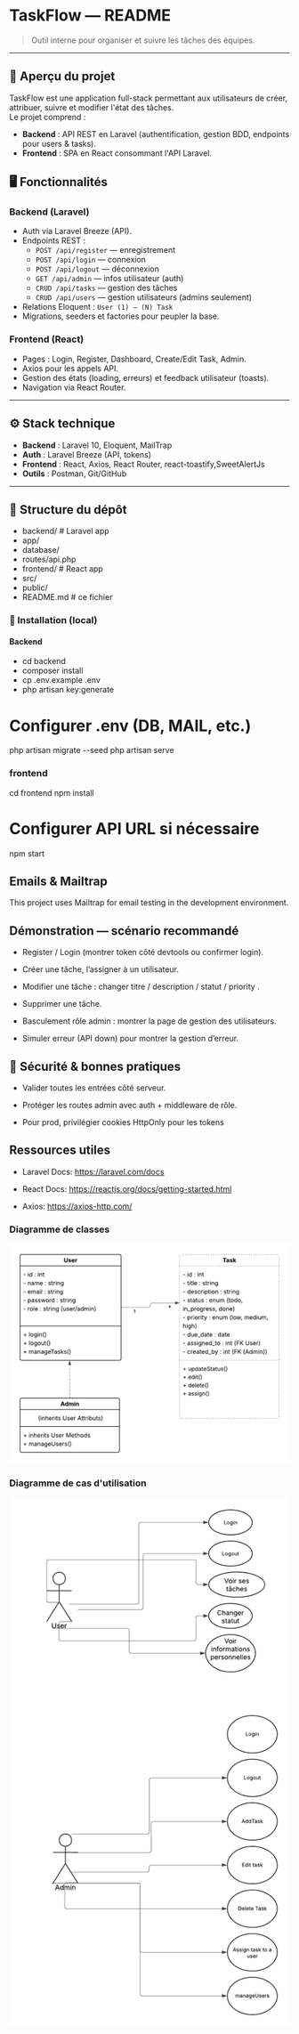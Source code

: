 # TaskFlow — README

> Outil interne pour organiser et suivre les tâches des équipes.

---

## 📌 Aperçu du projet

TaskFlow est une application full-stack permettant aux utilisateurs de créer, attribuer, suivre et modifier l'état des tâches.  
Le projet comprend :

- **Backend** : API REST en Laravel (authentification, gestion BDD, endpoints pour users & tasks).
- **Frontend** : SPA en React consommant l'API Laravel.

## 🖥️ Fonctionnalités

### Backend (Laravel)

- Auth via Laravel Breeze (API).
- Endpoints REST :
  - `POST /api/register` — enregistrement
  - `POST /api/login` — connexion
  - `POST /api/logout` — déconnexion
  - `GET /api/admin` — infos utilisateur (auth)
  - `CRUD /api/tasks` — gestion des tâches
  - `CRUD /api/users` — gestion utilisateurs (admins seulement)
- Relations Eloquent : `User (1) — (N) Task`
- Migrations, seeders et factories pour peupler la base.

### Frontend (React)

- Pages : Login, Register, Dashboard, Create/Edit Task, Admin.
- Axios pour les appels API.
- Gestion des états (loading, erreurs) et feedback utilisateur (toasts).
- Navigation via React Router.

---

## ⚙️ Stack technique

- **Backend** : Laravel 10, Eloquent, MailTrap
- **Auth** : Laravel Breeze (API, tokens)
- **Frontend** : React, Axios, React Router, react-toastify,SweetAlertJs
- **Outils** : Postman, Git/GitHub

---

## 📁 Structure du dépôt

- backend/ # Laravel app
- app/
- database/
- routes/api.php
- frontend/ # React app
- src/
- public/
- README.md # ce fichier

### 🚀 Installation (local)

#### Backend

- cd backend
- composer install
- cp .env.example .env
- php artisan key:generate

# Configurer .env (DB, MAIL, etc.)

php artisan migrate --seed
php artisan serve

### frontend

cd frontend
npm install

# Configurer API URL si nécessaire

npm start

## Emails & Mailtrap

This project uses Mailtrap for email testing in the development environment.

## Démonstration — scénario recommandé

- Register / Login (montrer token côté devtools ou confirmer login).

- Créer une tâche, l’assigner à un utilisateur.

- Modifier une tâche : changer titre / description / statut / priority .

- Supprimer une tâche.

- Basculement rôle admin : montrer la page de gestion des utilisateurs.

- Simuler erreur (API down) pour montrer la gestion d’erreur.

## 🔐 Sécurité & bonnes pratiques

- Valider toutes les entrées côté serveur.

- Protéger les routes admin avec auth + middleware de rôle.

- Pour prod, privilégier cookies HttpOnly pour les tokens

## Ressources utiles

- Laravel Docs: https://laravel.com/docs

- React Docs: https://reactjs.org/docs/getting-started.html

- Axios: https://axios-http.com/

### Diagramme de classes

![Diagramme de classes](assets/class-diagram.png)

### Diagramme de cas d'utilisation

![Diagramme de cas d'utilisation](assets/use-case-diagram.png)

```

```
